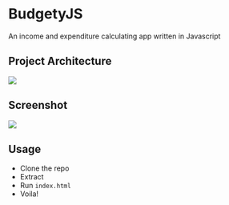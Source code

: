 # BudgetyJS
An income and expenditure calculating app written in Javascript

## Project Architecture
![](https://i.ibb.co/16Ygb2y/app-Architecture.jpg)

## Screenshot
![](https://i.ibb.co/grvfhQZ/budgety-JS.jpg)

## Usage
 - Clone the repo
 - Extract
 - Run ```index.html```
 - Voila!
